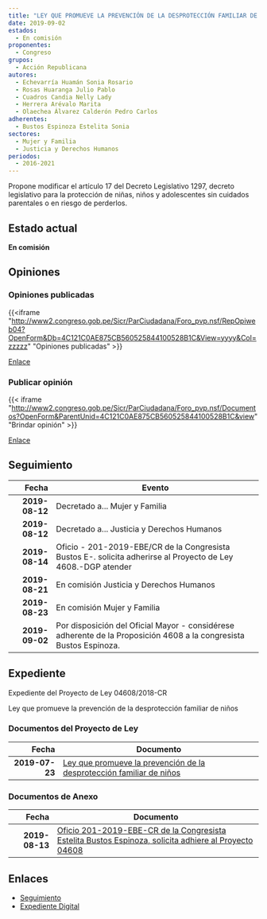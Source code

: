 ```yaml
---
title: "LEY QUE PROMUEVE LA PREVENCIÓN DE LA DESPROTECCIÓN FAMILIAR DE NIÑOS"
date: 2019-09-02
estados: 
  - En comisión
proponentes: 
  - Congreso
grupos: 
  - Acción Republicana
autores: 
  - Echevarría Huamán Sonia Rosario
  - Rosas Huaranga Julio Pablo
  - Cuadros Candia Nelly Lady
  - Herrera Arévalo Marita
  - Olaechea Álvarez Calderón Pedro Carlos
adherentes: 
  - Bustos Espinoza Estelita Sonia
sectores: 
  - Mujer y Familia
  - Justicia y Derechos Humanos
periodos: 
  - 2016-2021
---
```


Propone modificar el artículo 17 del Decreto Legislativo 1297, decreto legislativo para la protección de niñas, niños y adolescentes sin cuidados parentales o en riesgo de perderlos.


## Estado actual

**En comisión**

## Opiniones

### Opiniones publicadas

{{<iframe "http://www2.congreso.gob.pe/Sicr/ParCiudadana/Foro_pvp.nsf/RepOpiweb04?OpenForm&Db=4C121C0AE875CB560525844100528B1C&View=yyyy&Col=zzzzz" "Opiniones publicadas" >}}

[Enlace](http://www2.congreso.gob.pe/Sicr/ParCiudadana/Foro_pvp.nsf/RepOpiweb04?OpenForm&Db=4C121C0AE875CB560525844100528B1C&View=yyyy&Col=zzzzz)
### Publicar opinión

{{< iframe "http://www2.congreso.gob.pe/Sicr/ParCiudadana/Foro_pvp.nsf/Documentos?OpenForm&ParentUnid=4C121C0AE875CB560525844100528B1C&view" "Brindar opinión" >}}

[Enlace](http://www2.congreso.gob.pe/Sicr/ParCiudadana/Foro_pvp.nsf/Documentos?OpenForm&ParentUnid=4C121C0AE875CB560525844100528B1C&view)

## Seguimiento

| Fecha | Evento |
|------:|--------|
| **2019-08-12** | Decretado a... Mujer y Familia|
| **2019-08-12** | Decretado a... Justicia y Derechos Humanos|
| **2019-08-14** | Oficio - 201-2019-EBE/CR de la Congresista Bustos E-. solicita adherirse al Proyecto de Ley 4608.-DGP atender|
| **2019-08-21** | En comisión Justicia y Derechos Humanos|
| **2019-08-23** | En comisión Mujer y Familia|
| **2019-09-02** | Por disposición del Oficial Mayor - considérese adherente de la Proposición 4608 a la congresista Bustos Espinoza.|


## Expediente

Expediente del Proyecto de Ley 04608/2018-CR

Ley que promueve la prevención de la desprotección familiar de niños


### Documentos del Proyecto de Ley

| Fecha | Documento |
|------:|--------|
| **2019-07-23** | [Ley que promueve la prevención de la desprotección familiar de niños](http://www.leyes.congreso.gob.pe/Documentos/2016_2021/Proyectos_de_Ley_y_de_Resoluciones_Legislativas/PL0460720190723.pdf) |

### Documentos de Anexo

| Fecha | Documento |
|------:|--------|
| **2019-08-13** | [Oficio 201-2019-EBE-CR de la Congresista Estelita Bustos Espinoza, solicita adhiere al Proyecto 04608](http://www.leyes.congreso.gob.pe/Documentos/2016_2021/Oficios/Congresistas/OFICIO-201-2019-EBE-CR.pdf) |

## Enlaces 

- [Seguimiento](http://www2.congreso.gob.pe/Sicr/TraDocEstProc/CLProLey2016.nsf/f7fff46988ca05b1052578e100829cc7/d3eca2df4fd74bc705258441005aa348?OpenDocument)
- [Expediente Digital](http://www2.congreso.gob.pe/Sicr/TraDocEstProc/CLProLey2016.nsf/f7fff46988ca05b1052578e100829cc7/d3eca2df4fd74bc705258441005aa348?OpenDocument&Click=05257FB7005EB655.eb71d0cf91d8294e05256cdf006b5706/$Body/0.1C6C)
